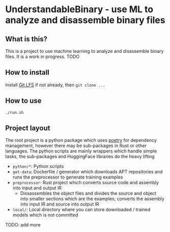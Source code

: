 # UnderstandableBinary - use ML to analyze and disassemble binary files

## What is this?

This is a project to use machine learning to analyze and disassemble binary files. It is a work in progress. TODO

## How to install

Install [Git LFS](https://git-lfs.com/) if not already, then `git clone ...`

## How to use

`./run.sh`

## Project layout

The root project is a python package which uses [poetry](https://python-poetry.org/) for dependency management, however there may be sub-packages in Rust or other languages. The python scripts are mainly wrappers which handle simple tasks, the sub-packages and HuggingFace libraries do the heavy lifting

- `python/*`: Python scripts
- `get-data`: Dockerfile / generator which downloads APT repositories and runs the preprocessor to generate training examples
- `preprocessor`: Rust project which converts source code and assembly into input and output IR 
  - Dissassembles the object files and divides the source and object into smaller sections which are the examples; converts the assembly into input IR and source into output IR
- `local/`: Local directory where you can store downloaded / trained models which is not committed

TODO: add more